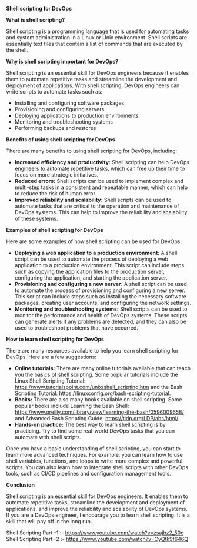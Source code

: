 **Shell scripting for DevOps**

**What is shell scripting?**

Shell scripting is a programming language that is used for automating tasks and system administration in a Linux or Unix environment. Shell scripts are essentially text files that contain a list of commands that are executed by the shell.

**Why is shell scripting important for DevOps?**

Shell scripting is an essential skill for DevOps engineers because it enables them to automate repetitive tasks and streamline the development and deployment of applications. With shell scripting, DevOps engineers can write scripts to automate tasks such as:

* Installing and configuring software packages
* Provisioning and configuring servers
* Deploying applications to production environments
* Monitoring and troubleshooting systems
* Performing backups and restores

**Benefits of using shell scripting for DevOps**

There are many benefits to using shell scripting for DevOps, including:

* **Increased efficiency and productivity:** Shell scripting can help DevOps engineers to automate repetitive tasks, which can free up their time to focus on more strategic initiatives.
* **Reduced errors:** Shell scripts can be used to implement complex and multi-step tasks in a consistent and repeatable manner, which can help to reduce the risk of human error.
* **Improved reliability and scalability:** Shell scripts can be used to automate tasks that are critical to the operation and maintenance of DevOps systems. This can help to improve the reliability and scalability of these systems.

**Examples of shell scripting for DevOps**

Here are some examples of how shell scripting can be used for DevOps:

* **Deploying a web application to a production environment:** A shell script can be used to automate the process of deploying a web application to a production environment. This script can include steps such as copying the application files to the production server, configuring the application, and starting the application server.
* **Provisioning and configuring a new server:** A shell script can be used to automate the process of provisioning and configuring a new server. This script can include steps such as installing the necessary software packages, creating user accounts, and configuring the network settings.
* **Monitoring and troubleshooting systems:** Shell scripts can be used to monitor the performance and health of DevOps systems. These scripts can generate alerts if any problems are detected, and they can also be used to troubleshoot problems that have occurred.

**How to learn shell scripting for DevOps**

There are many resources available to help you learn shell scripting for DevOps. Here are a few suggestions:

* **Online tutorials:** There are many online tutorials available that can teach you the basics of shell scripting. Some popular tutorials include the Linux Shell Scripting Tutorial: https://www.tutorialspoint.com/unix/shell_scripting.htm and the Bash Scripting Tutorial: https://linuxconfig.org/bash-scripting-tutorial.
* **Books:** There are also many books available on shell scripting. Some popular books include Learning the Bash Shell: https://www.oreilly.com/library/view/learning-the-bash/0596009658/ and Advanced Bash Scripting Guide: https://tldp.org/LDP/abs/html/.
* **Hands-on practice:** The best way to learn shell scripting is by practicing. Try to find some real-world DevOps tasks that you can automate with shell scripts.

Once you have a basic understanding of shell scripting, you can start to learn more advanced techniques. For example, you can learn how to use shell variables, functions, and loops to write more complex and powerful scripts. You can also learn how to integrate shell scripts with other DevOps tools, such as CI/CD pipelines and configuration management tools.

**Conclusion**

Shell scripting is an essential skill for DevOps engineers. It enables them to automate repetitive tasks, streamline the development and deployment of applications, and improve the reliability and scalability of DevOps systems. If you are a DevOps engineer, I encourage you to learn shell scripting. It is a skill that will pay off in the long run.

Shell Scripting Part -1 :- https://www.youtube.com/watch?v=zsajhz2_50g
Shell Scripting Part -2 :- https://www.youtube.com/watch?v=CyQtk9f646Q